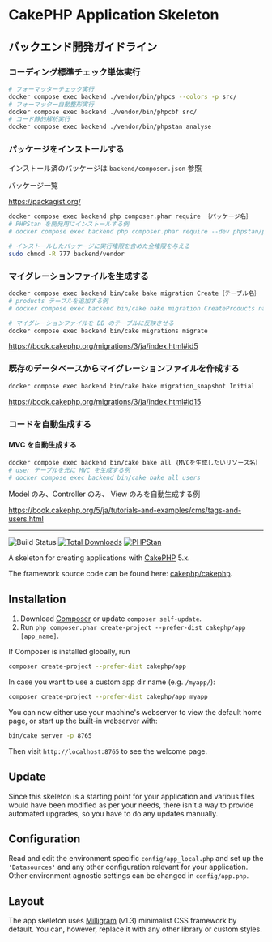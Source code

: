 # CakePHP Application Skeleton

## バックエンド開発ガイドライン

### コーディング標準チェック単体実行

```bash
# フォーマッターチェック実行
docker compose exec backend ./vendor/bin/phpcs --colors -p src/
# フォーマッター自動整形実行
docker compose exec backend ./vendor/bin/phpcbf src/
# コード静的解析実行
docker compose exec backend ./vendor/bin/phpstan analyse
```

### パッケージをインストールする

インストール済のパッケージは `backend/composer.json` 参照

パッケージ一覧

<https://packagist.org/>

```bash
docker compose exec backend php composer.phar require ｛パッケージ名｝
# PHPStan を開発用にインストールする例
# docker compose exec backend php composer.phar require --dev phpstan/phpstan

# インストールしたパッケージに実行権限を含めた全権限を与える
sudo chmod -R 777 backend/vendor
```

### マイグレーションファイルを生成する

```bash
docker compose exec backend bin/cake bake migration Create｛テーブル名｝ ｛カラム名｝:｛型名｝
# products テーブルを追加する例
# docker compose exec backend bin/cake bake migration CreateProducts name:string description:text created modified

# マイグレーションファイルを DB のテーブルに反映させる
docker compose exec backend bin/cake migrations migrate
```

<https://book.cakephp.org/migrations/3/ja/index.html#id5>

### 既存のデータベースからマイグレーションファイルを作成する

```bash
docker compose exec backend bin/cake bake migration_snapshot Initial
```

<https://book.cakephp.org/migrations/3/ja/index.html#id15>

### コードを自動生成する

#### MVC を自動生成する

```bash
docker compose exec backend bin/cake bake all ｛MVCを生成したいリソース名｝
# user テーブルを元に MVC を生成する例
# docker compose exec backend bin/cake bake all users
```

Model のみ、Controller のみ、 View のみを自動生成する例

<https://book.cakephp.org/5/ja/tutorials-and-examples/cms/tags-and-users.html>

---

![Build Status](https://github.com/cakephp/app/actions/workflows/ci.yml/badge.svg?branch=master)
[![Total Downloads](https://img.shields.io/packagist/dt/cakephp/app.svg?style=flat-square)](https://packagist.org/packages/cakephp/app)
[![PHPStan](https://img.shields.io/badge/PHPStan-level%207-brightgreen.svg?style=flat-square)](https://github.com/phpstan/phpstan)

A skeleton for creating applications with [CakePHP](https://cakephp.org) 5.x.

The framework source code can be found here: [cakephp/cakephp](https://github.com/cakephp/cakephp).

## Installation

1. Download [Composer](https://getcomposer.org/doc/00-intro.md) or update `composer self-update`.
2. Run `php composer.phar create-project --prefer-dist cakephp/app [app_name]`.

If Composer is installed globally, run

```bash
composer create-project --prefer-dist cakephp/app
```

In case you want to use a custom app dir name (e.g. `/myapp/`):

```bash
composer create-project --prefer-dist cakephp/app myapp
```

You can now either use your machine's webserver to view the default home page, or start
up the built-in webserver with:

```bash
bin/cake server -p 8765
```

Then visit `http://localhost:8765` to see the welcome page.

## Update

Since this skeleton is a starting point for your application and various files
would have been modified as per your needs, there isn't a way to provide
automated upgrades, so you have to do any updates manually.

## Configuration

Read and edit the environment specific `config/app_local.php` and set up the
`'Datasources'` and any other configuration relevant for your application.
Other environment agnostic settings can be changed in `config/app.php`.

## Layout

The app skeleton uses [Milligram](https://milligram.io/) (v1.3) minimalist CSS
framework by default. You can, however, replace it with any other library or
custom styles.
